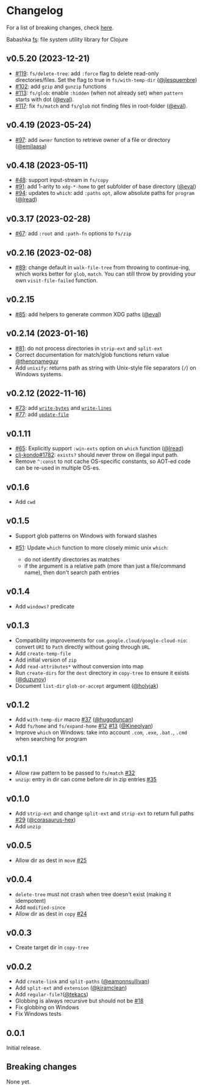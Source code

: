 # Changelog

For a list of breaking changes, check [here](#breaking-changes).

Babashka [fs](https://github.com/babashka/fs): file system utility library for Clojure

## v0.5.20 (2023-12-21)

- [#119](https://github.com/babashka/fs/issues/119): `fs/delete-tree`: add `:force` flag to delete read-only directories/files. Set the flag to true in  `fs/with-temp-dir` ([@jlesquembre](https://github.com/jlesquembre))
- [#102](https://github.com/babashka/fs/issues/102): add `gzip` and `gunzip` functions
- [#113](https://github.com/babashka/fs/issues/113): `fs/glob`: enable `:hidden` (when not already set) when `pattern` starts with dot ([@eval](https://github.com/eval)).
- [#117](https://github.com/babashka/fs/issues/117): fix `fs/match` and `fs/glob` not finding files in root-folder ([@eval](https://github.com/eval)).

## v0.4.19 (2023-05-24)

- [#97](https://github.com/babashka/fs/issues/97): add `owner` function to retrieve owner of a file or directory ([@emilaasa](https://github.com/emilaasa))

## v0.4.18 (2023-05-11)

- [#48](https://github.com/babashka/fs/issues/48): support input-stream in `fs/copy`
- [#91](https://github.com/babashka/fs/issues/91): add 1-arity to `xdg-*-home` to get subfolder of base directory ([@eval](https://github.com/eval))
- [#94](https://github.com/babashka/fs/issues/94): updates to `which`: add `:paths` `opt`, allow absolute paths for `program` ([@lread](https://github.com/lread))

## v0.3.17 (2023-02-28)

- [#67](https://github.com/babashka/fs/issues/67): add `:root` and `:path-fn` options to `fs/zip`

## v0.2.16 (2023-02-08)

- [#89](https://github.com/babashka/fs/issues/89): change default in `walk-file-tree` from throwing to continue-ing, which
  works better for `glob`, `match`. You can still throw by providing your own
  `visit-file-failed` function.

## v0.2.15

- [#85](https://github.com/babashka/fs/issues/85): add helpers to generate common XDG paths ([@eval](https://github.com/eval))

## v0.2.14 (2023-01-16)

- [#81](https://github.com/babashka/fs/issues/81): do not process directories in `strip-ext` and `split-ext`
- Correct documentation for match/glob functions return value [@thenonameguy](https://github.com/thenonameguy)
- Add `unixify`: returns path as string with Unix-style file separators (`/`) on Windows systems.

## v0.2.12 (2022-11-16)

- [#73](https://github.com/babashka/fs/issues/73): add [`write-bytes`](https://github.com/babashka/fs/blob/master/API.md#babashka.fs/write-bytes) and [`write-lines`](https://github.com/babashka/fs/blob/master/API.md#babashka.fs/write-lines)
- [#77](https://github.com/babashka/fs/issues/77): add [`update-file`](https://github.com/babashka/fs/blob/master/API.md#babashka.fs/update-file)

## v0.1.11

- [#65](https://github.com/babashka/fs/issues/65): Explicitly support `:win-exts` option on `which` function ([@lread](https://github.com/lread))
- [clj-kondo#1782](https://github.com/clj-kondo/clj-kondo/issues/1782): `exists?` should never throw on illegal input path.
- Remove `^:const` to not cache OS-specific constants, so AOT-ed code can be
  re-used in multiple OS-es.

## v0.1.6

- Add `cwd`

## v0.1.5

- Support glob patterns on Windows with forward slashes

- [#51](https://github.com/babashka/fs/issues/51): Update `which` function to more closely mimic unix `which`:
  - do not identify directories as matches
  - if the argument is a relative path (more than just a file/command name), then don't search path entries

## v0.1.4

- Add `windows?` predicate

## v0.1.3

- Compatibility improvements for `com.google.cloud/google-cloud-nio`: convert
  `URI` to `Path` directly without going through `URL`
- Add `create-temp-file`
- Add initial version of `zip`
- Add `read-attributes*` without conversion into map
- Run `create-dirs` for the `dest` directory in `copy-tree` to ensure it exists ([@duzunov](https://github.com/duzunov))
- Document `list-dir` `glob-or-accept` argument ([@holyjak](https://github.com/holyjak))

## v0.1.2

- Add `with-temp-dir` macro [#37](https://github.com/babashka/fs/issues/37) ([@hugoduncan](https://github.com/hugoduncan))
- Add `fs/home` and `fs/expand-home` [#12](https://github.com/babashka/fs/issues/12) [#13](https://github.com/babashka/fs/issues/13) ([@Kineolyan](https://github.com/Kineolyan))
- Improve `which` on Windows: take into account `.com`, `.exe`, `.bat.`, `.cmd`
  when searching for program

## v0.1.1

- Allow raw pattern to be passed to `fs/match` [#32](https://github.com/babashka/fs/issues/32)
- `unzip`: entry in dir can come before dir in zip entries [#35](https://github.com/babashka/fs/issues/35)

## v0.1.0

- Add `strip-ext` and change `split-ext` and `strip-ext` to return full paths [#29](https://github.com/babashka/fs/issues/29) ([@corasaurus-hex](https://github.com/corasaurus-hex))
- Add `unzip`

## v0.0.5

- Allow dir as dest in `move` [#25](https://github.com/babashka/fs/issues/25)

## v0.0.4

- `delete-tree` must not crash when tree doesn't exist (making it idempotent)
- Add `modified-since`
- Allow dir as dest in `copy` [#24](https://github.com/babashka/fs/issues/24)

## v0.0.3

- Create target dir in `copy-tree`

## v0.0.2

- Add `create-link` and `split-paths` ([@eamonnsullivan](https://github.com/eamonnsullivan))
- Add `split-ext` and `extension` ([@kiramclean](https://github.com/kiramclean))
- Add `regular-file?`([@tekacs](https://github.com/tekacs))
- Globbing is always recursive but should not be [#18](https://github.com/babashka/fs/issues/18)
- Fix globbing on Windows
- Fix Windows tests

## 0.0.1

Initial release.

## Breaking changes

None yet.
